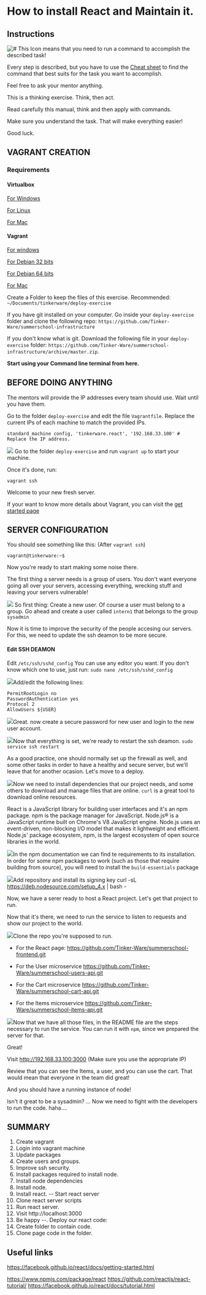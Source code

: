 # How to install React and Maintain it.

## Instructions

![#](https://a.fsdn.com/allura/p/cmdrevd/icon)
This Icon means that you need to run a command to accomplish the described task!

Every step is described, but you have to use the [Cheat sheet](https://github.com/Tinker-Ware/blog-posts/blob/summerschool/2016/07/react_sysadmin_commands.md)
to find the command that best suits for the task you want to accomplish.

Feel free to ask your mentor anything.

This is a thinking exercise. Think, then act.

Read carefully this manual, think and then apply with commands.

Make sure you understand the task. That will make everything easier!

Good luck.


## VAGRANT CREATION

### Requirements

#### Virtualbox

[For Windows](http://download.virtualbox.org/virtualbox/5.1.0/VirtualBox-5.1.0-108711-Win.exe)

[For Linux](https://www.virtualbox.org/wiki/Linux_Downloads)

[For Mac](http://download.virtualbox.org/virtualbox/5.1.0/VirtualBox-5.1.0-108711-OSX.dmg)

#### Vagrant

[For windows](https://releases.hashicorp.com/vagrant/1.8.4/vagrant_1.8.4.msi)

[For Debian 32 bits](https://releases.hashicorp.com/vagrant/1.8.4/vagrant_1.8.4_i686.deb)

[For Debian 64 bits](https://releases.hashicorp.com/vagrant/1.8.4/vagrant_1.8.4_x86_64.deb)

[For Mac](https://releases.hashicorp.com/vagrant/1.8.4/vagrant_1.8.4.dmg)


Create a Folder to keep the files of this exercise.
Recommended: `~/Documents/tinkerware/deploy-exercise`

If you have git installed on your computer. Go inside your `deploy-exercise` folder
and clone the following repo: `https://github.com/Tinker-Ware/summerschool-infrastructure`

If you don't know what is git. Download the following file in your `deploy-exercise` folder:
`https://github.com/Tinker-Ware/summerschool-infrastructure/archive/master.zip`.

**Start using your Command line terminal from here.**

BEFORE DOING ANYTHING
---

The mentors will provide the IP addresses every team should use. Wait until you have them.

Go to the folder `deploy-exercise` and edit the file `Vagrantfile`.
Replace the current IPs of each machine to match the provided IPs.

```
standard_machine config, 'tinkerware.react', '192.168.33.100' # Replace the IP address.
```

![](https://a.fsdn.com/allura/p/cmdrevd/icon) Go to the folder `deploy-exercise` and run `vagrant up` to start your machine.

Once it's done, run:

```
vagrant ssh
```

Welcome to your new fresh server.

If your want to know more details about Vagrant, you can visit
the [get started page](https://www.vagrantup.com/docs/getting-started/)

<!-- This will create a `Vagrantfile` wich contains the configurations for your local machine. -->
<!-- In this file, several options can be configured. Such as network configuration. -->
<!-- We will enable only local access to your machine. with the following line: -->

## SERVER CONFIGURATION

You should see something like this: (After `vagrant ssh`)

```
vagrant@tinkerware:~$
```

Now you're ready to start making some noise there.

The first thing a server needs is a group of users. You don't want everyone
going all over your servers, accessing everything, wrecking stuff and leaving
your servers vulnerable!

![](https://a.fsdn.com/allura/p/cmdrevd/icon) So first thing: Create a new user. Of course a user must belong to a group.
Go ahead and create a user called `intern1` that belongs to the group `sysadmin`

Now it is time to improve the security of the people accesing our servers.
For this, we need to update the ssh deamon to be more secure.

#### Edit SSH DEAMON
Edit `/etc/ssh/sshd_config`
You can use any editor you want. If you don't know which one to use, just run:
`sudo nano /etc/ssh/sshd_config`

![](https://a.fsdn.com/allura/p/cmdrevd/icon)Add/edit the following lines:
```
PermitRootLogin no
PasswordAuthentication yes
Protocol 2
AllowUsers ${USER}
```

![](https://a.fsdn.com/allura/p/cmdrevd/icon)Great. now create a secure password for new user and login to the new user
account.

![](https://a.fsdn.com/allura/p/cmdrevd/icon)Now that everything is set, we're ready to restart the ssh deamon.
`sudo service ssh restart`

As a good practice, one should normally set up the firewall as well, and
some other tasks in order to have a healthy and secure server, but we'll
leave that for another ocasion. Let's move to a deploy.

![](https://a.fsdn.com/allura/p/cmdrevd/icon)Now we need to install dependencies that our project needs, and some others
to download and manage files that are online.
`curl` is a great tool to download online resources.

React is a JavaScript library for building user interfaces and it's an
npm package. npm is the package manager for JavaScript.
Node.js® is a JavaScript runtime built on Chrome's V8 JavaScript engine.
Node.js uses an event-driven, non-blocking I/O model that makes it lightweight
and efficient. Node.js' package ecosystem, npm, is the largest ecosystem of
open source libraries in the world.

![](https://a.fsdn.com/allura/p/cmdrevd/icon)In the npm documentation we can find te requirements to its installation.
In order for some npm packages to work (such as those that require building
from source), you will need to install the `build-essentials` package

![](https://a.fsdn.com/allura/p/cmdrevd/icon)Add repository and install its signing key
curl -sL https://deb.nodesource.com/setup_4.x | bash -

Now, we have a serer ready to host a React project.
Let's get that project to run.

Now that it's there, we need to run the service to listen to requests
and show our project to the world.

![](https://a.fsdn.com/allura/p/cmdrevd/icon)Clone the repo you're supposed to run.

- For the React page: https://github.com/Tinker-Ware/summerschool-frontend.git

- For the User microservice https://github.com/Tinker-Ware/summerschool-users-api.git

- For the Cart microservice https://github.com/Tinker-Ware/summerschool-cart-api.git

- For the Items microservice https://github.com/Tinker-Ware/summerschool-items-api.git


![](https://a.fsdn.com/allura/p/cmdrevd/icon)Now that we have all those files, in the README file are the steps
necessary to run the service. You can run it with `npm`, since we prepared
the server for that.

Great!

Visit http://192.168.33.100:3000 (Make sure you use the appropriate IP)

Review that you can see the Items, a user, and you can use the cart.
That would mean that everyone in the team did great!

And you should have a running instance of node!

Isn't it great to be a sysadmin? ... Now we need to fight with the developers
to run the code. haha....



SUMMARY
---

1. Create vagrant
2. Login into vagrant machine
4. Update packages
5. Create users and groups.
6. Improve ssh security.
7. Install packages required to install node.
8. Install node dependencies
9. Install node.
10. Install react.
-- Start react server
11. Clone react server scripts
12. Run react server.
13. Visit http://localhost:3000
14. Be happy
--. Deploy our react code:
15. Create folder to contain code.
16. Clone page code in the folder.


Useful links
---

https://facebook.github.io/react/docs/getting-started.html

https://www.npmjs.com/package/react
https://github.com/reactjs/react-tutorial/
https://facebook.github.io/react/docs/tutorial.html

